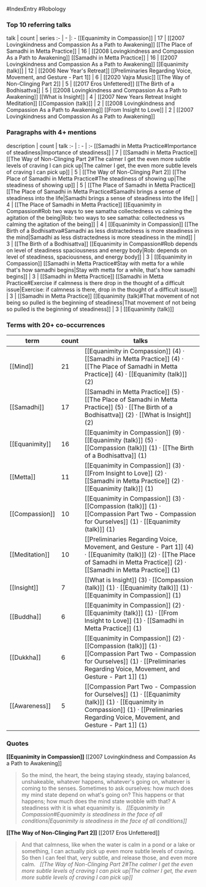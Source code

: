 #IndexEntry #Robology

### Top 10 referring talks
talk | count | series
:- | - |: -
[[Equanimity in Compassion]] | 17 | [[2007 Lovingkindness and Compassion As a Path to Awakening]]
[[The Place of Samadhi in Metta Practice]] | 16 | [[2008 Lovingkindness and Compassion As a Path to Awakening]]
[[Samadhi in Metta Practice]] | 16 | [[2007 Lovingkindness and Compassion As a Path to Awakening]]
[[Equanimity (talk)]] | 12 | [[2006 New Year's Retreat]]
[[Preliminaries Regarding Voice, Movement, and Gesture - Part 1]] | 6 | [[2020 Vajra Music]]
[[The Way of Non-Clinging Part 2]] | 5 | [[2017 Eros Unfettered]]
[[The Birth of a Bodhisattva]] | 5 | [[2008 Lovingkindness and Compassion As a Path to Awakening]]
[[What is Insight]] | 4 | [[2007 New Years Retreat Insight Meditation]]
[[Compassion (talk)]] | 2 | [[2008 Lovingkindness and Compassion As a Path to Awakening]]
[[From Insight to Love]] | 2 | [[2007 Lovingkindness and Compassion As a Path to Awakening]]

### Paragraphs with 4+ mentions
description | count | talk
:- | : - | :-
[[Samadhi in Metta Practice#Importance of steadiness\|Importance of steadiness]] | 7 | [[Samadhi in Metta Practice]]
[[The Way of Non-Clinging Part 2#The calmer I get the even more subtle levels of craving I can pick up\|The calmer I get, the even more subtle levels of craving I can pick up]] | 5 | [[The Way of Non-Clinging Part 2]]
[[The Place of Samadhi in Metta Practice#The steadiness of showing up\|The steadiness of showing up]] | 5 | [[The Place of Samadhi in Metta Practice]]
[[The Place of Samadhi in Metta Practice#Samadhi brings a sense of steadiness into the life\|Samadhi brings a sense of steadiness into the life]] | 4 | [[The Place of Samadhi in Metta Practice]]
[[Equanimity in Compassion#Rob two ways to see samatha collectedness vs calming the agitation of the being\|Rob: two ways to see samatha: collectedness vs calming the agitation of the being]] | 4 | [[Equanimity in Compassion]]
[[The Birth of a Bodhisattva#Samadhi as less distractedness is more steadiness in the mind\|Samadhi as less distractedness is more steadiness in the mind]] | 3 | [[The Birth of a Bodhisattva]]
[[Equanimity in Compassion#Rob depends on level of steadiness spaciousness and energy body\|Rob: depends on level of steadiness, spaciousness, and energy body]] | 3 | [[Equanimity in Compassion]]
[[Samadhi in Metta Practice#Stay with metta for a while that's how samadhi begins\|Stay with metta for a while, that's how samadhi begins]] | 3 | [[Samadhi in Metta Practice]]
[[Samadhi in Metta Practice#Exercise if calmness is there drop in the thought of a difficult issue\|Exercise: if calmness is there, drop in the thought of a difficult issue]] | 3 | [[Samadhi in Metta Practice]]
[[Equanimity (talk)#That movement of not being so pulled is the beginning of steadiness\|That movement of not being so pulled is the beginning of steadiness]] | 3 | [[Equanimity (talk)]]

### Terms with 20+ co-occurrences
term | count | talks
-|-|-
[[Mind]] | 21 | <span class="counts">[[Equanimity in Compassion]] (4) · [[Samadhi in Metta Practice]] (4) · [[The Place of Samadhi in Metta Practice]] (4) · [[Equanimity (talk)]] (2)</span> 
[[Samadhi]] | 17 | <span class="counts">[[Samadhi in Metta Practice]] (5) · [[The Place of Samadhi in Metta Practice]] (5) · [[The Birth of a Bodhisattva]] (2) · [[What is Insight]] (2)</span> 
[[Equanimity]] | 16 | <span class="counts">[[Equanimity in Compassion]] (9) · [[Equanimity (talk)]] (5) · [[Compassion (talk)]] (1) · [[The Birth of a Bodhisattva]] (1)</span> 
[[Metta]] | 11 | <span class="counts">[[Equanimity in Compassion]] (3) · [[From Insight to Love]] (2) · [[Samadhi in Metta Practice]] (2) · [[Equanimity (talk)]] (1)</span> 
[[Compassion]] | 10 | <span class="counts">[[Equanimity in Compassion]] (3) · [[Compassion (talk)]] (1) · [[Compassion Part Two - Compassion for Ourselves]] (1) · [[Equanimity (talk)]] (1)</span> 
[[Meditation]] | 10 | <span class="counts">[[Preliminaries Regarding Voice, Movement, and Gesture - Part 1]] (4) · [[Equanimity (talk)]] (2) · [[The Place of Samadhi in Metta Practice]] (2) · [[Samadhi in Metta Practice]] (1)</span> 
[[Insight]] | 7 | <span class="counts">[[What is Insight]] (3) · [[Compassion (talk)]] (1) · [[Equanimity (talk)]] (1) · [[Equanimity in Compassion]] (1)</span> 
[[Buddha]] | 6 | <span class="counts">[[Equanimity in Compassion]] (2) · [[Equanimity (talk)]] (1) · [[From Insight to Love]] (1) · [[Samadhi in Metta Practice]] (1)</span> 
[[Dukkha]] | 6 | <span class="counts">[[Equanimity in Compassion]] (2) · [[Compassion (talk)]] (1) · [[Compassion Part Two - Compassion for Ourselves]] (1) · [[Preliminaries Regarding Voice, Movement, and Gesture - Part 1]] (1)</span> 
[[Awareness]] | 5 | <span class="counts">[[Compassion Part Two - Compassion for Ourselves]] (1) · [[Equanimity (talk)]] (1) · [[Equanimity in Compassion]] (1) · [[Preliminaries Regarding Voice, Movement, and Gesture - Part 1]] (1)</span> 

### Quotes
**[[Equanimity in Compassion]]**
<span class="counts">[[2007 Lovingkindness and Compassion As a Path to Awakening]]</span>
> So the mind, the heart, the being staying steady, staying balanced, unshakeable, whatever happens, whatever's going on, whatever is coming to the senses. Sometimes to ask ourselves: how much does my mind state depend on what's going on? This happens or that happens; how much does the mind state wobble with that? A steadiness with it is what equanimity is. &nbsp;&nbsp;<span class="counts">_[[Equanimity in Compassion#Equanimity is steadiness in the face of all conditions|Equanimity is steadiness in the face of all conditions]]_</span>

**[[The Way of Non-Clinging Part 2]]**
<span class="counts">[[2017 Eros Unfettered]]</span>
> And that calmness, like when the water is calm in a pond or a lake or something, I can actually pick up even more subtle levels of craving. So then I can feel that, very subtle, and release those, and even more calm. &nbsp;&nbsp;<span class="counts">_[[The Way of Non-Clinging Part 2#The calmer I get the even more subtle levels of craving I can pick up|The calmer I get, the even more subtle levels of craving I can pick up]]_</span>


